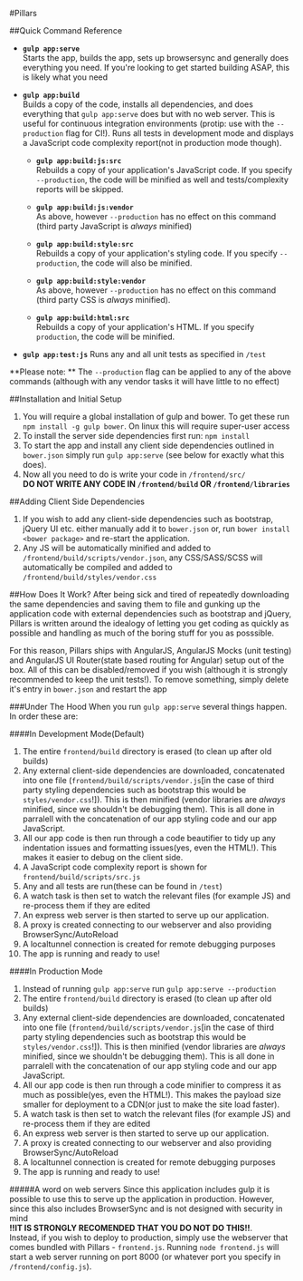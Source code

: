 #Pillars

##Quick Command Reference

- **`gulp app:serve`**  
  Starts the app, builds the app, sets up browsersync and generally does everything you need. If you're looking to get started building ASAP, this is likely what you need

- **`gulp app:build`**  
  Builds a copy of the code, installs all dependencies, and does everything that `gulp app:serve` does but with no web server. This is useful for continuous integration environments (protip: use with the ``--production`` flag for CI!). Runs all tests in development mode and displays a JavaScript code complexity report(not in production mode though).

    - **`gulp app:build:js:src`**  
    Rebuilds a copy of your application's JavaScript code. If you specify `--production`, the code will be minified as well and tests/complexity reports will be skipped. 

    - **`gulp app:build:js:vendor`**  
    As above, however `--production` has no effect on this command (third party JavaScript is _always_ minified)

    - **`gulp app:build:style:src`**  
    Rebuilds a copy of your application's styling code. If you specify `--production`, the code will also be minified. 

    - **`gulp app:build:style:vendor`**  
    As above, however `--production` has no effect on this command (third party CSS is _always_ minified).

    - **`gulp app:build:html:src`**  
    Rebuilds a copy of your application's HTML. If you specify `production`, the code will be minified.
- **`gulp app:test:js`**
  Runs any and all unit tests as specified in `/test`

**Please note: ** The `--production` flag can be applied to any of the above commands (although with any vendor tasks it will have little to no effect)

##Installation and Initial Setup
1. You will require a global installation of gulp and bower. To get these run `npm install -g gulp bower`. On linux this will require super-user access
1. To install the server side dependencies first run: `npm install`
1. To start the app and install any client side dependencies outlined in `bower.json` simply run `gulp app:serve` (see below for exactly what this does).
1. Now all you need to do is write your code in `/frontend/src/`  
   **DO NOT WRITE ANY CODE IN `/frontend/build` OR `/frontend/libraries`**


##Adding Client Side Dependencies
1. If you wish to add any client-side dependencies such as bootstrap, jQuery UI etc. either manually add it to `bower.json` or, run `bower install <bower package>` and re-start the application.
1. Any JS will be automatically minified and added to `/frontend/build/scripts/vendor.json`, any CSS/SASS/SCSS will automatically be compiled and added to `/frontend/build/styles/vendor.css`

##How Does It Work?
After being sick and tired of repeatedly downloading the same dependencies and saving them to file and gunking up the application code with external dependencies such as bootstrap and jQuery, Pillars is written around the idealogy of letting you get coding as quickly as possible and handling as much of the boring stuff for you as posssible.  

For this reason, Pillars ships with AngularJS, AngularJS Mocks (unit testing) and AngularJS UI Router(state based routing for Angular) setup out of the box. All of this can be disabled/removed if you wish (although it is strongly recommended to keep the unit tests!). To remove something, simply delete it's entry in `bower.json` and restart the app

###Under The Hood
When you run `gulp app:serve` several things happen. In order these are:  

####In Development Mode(Default)
1. The entire `frontend/build` directory is erased (to clean up after old builds)
1. Any external client-side dependencies are downloaded, concatenated into one file (`frontend/build/scripts/vendor.js`[in the case of third party styling dependencies such as bootstrap this would be `styles/vendor.css`!]). This is then minified (vendor libraries are _always_ minified, since we shouldn't be debugging them). This is all done in parralell with the concatenation of our app styling code and our app JavaScript.
1. All our app code is then run through a code beautifier to tidy up any indentation issues and formatting issues(yes, even the HTML!). This makes it easier to debug on the client side.
1. A JavaScript code complexity report is shown for `frontend/build/scripts/src.js`
1. Any and all tests are run(these can be found in `/test`)
1. A watch task is then set to watch the relevant files (for example JS) and re-process them if they are edited
1. An express web server is then started to serve up our application. 
1. A proxy is created connecting to our webserver and also providing BrowserSync/AutoReload
1. A localtunnel connection is created for remote debugging purposes
1. The app is running and ready to use!

####In Production Mode
1. Instead of running `gulp app:serve` run `gulp app:serve --production`
1. The entire `frontend/build` directory is erased (to clean up after old builds)
1. Any external client-side dependencies are downloaded, concatenated into one file (`frontend/build/scripts/vendor.js`[in the case of third party styling dependencies such as bootstrap this would be `styles/vendor.css`!]). This is then minified (vendor libraries are _always_ minified, since we shouldn't be debugging them). This is all done in parralell with the concatenation of our app styling code and our app JavaScript.
1. All our app code is then run through a code minifier to compress it as much as possible(yes, even the HTML!). This makes the payload size smaller for deployment to a CDN(or just to make the site load faster).
1. A watch task is then set to watch the relevant files (for example JS) and re-process them if they are edited
1. An express web server is then started to serve up our application. 
1. A proxy is created connecting to our webserver and also providing BrowserSync/AutoReload
1. A localtunnel connection is created for remote debugging purposes
1. The app is running and ready to use!

#####A word on web servers
Since this application includes gulp it is possible to use this to serve up the application in production. However, since this also includes BrowserSync and is not designed with security in mind  
**!!IT IS STRONGLY RECOMENDED THAT YOU DO NOT DO THIS!!**.  
Instead, if you wish to deploy to production, simply use the webserver that comes bundled with Pillars - `frontend.js`. Running `node frontend.js` will start a web server running on port 8000 (or whatever port you specify in `/frontend/config.js`).